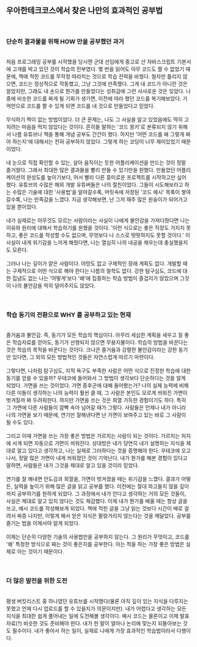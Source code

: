 ## 우아한테크코스에서 찾은 나만의 효과적인 공부법

<br />

### 단순히 결과물을 위해 HOW 만을 공부했던 과거

<br />
처음 프로그래밍 공부를 시작했을 당시엔 군대 선임에게 중고로 산 자바스크립트 기본서에 고개를 박고 있던 것이 학습의 전부였다. 몇 번을 읽어도 아무 코드도 짤 수 없었기 때문에, 책에 적힌 코드를 무작정 따라치는 것으로 학습 전략을 바꿨다. 철자만 틀리지 않으면, 코드는 정상적으로 작동했고, 그냥 그것에 만족했다. 그게 내 코드가 아니란 것은 알았지만, 그래도 내 손으로 뭔가를 만들었다는 성취감에 그런 사사로운 것은 잊었다. 나중에 비슷한 코드를 짜게 될 기회가 생기면, 이전에 따라 했던 코드를 복기해보았다. 기억만으로 코드를 짤 수 있게 되면 코드를 내 것으로 만들었다고 믿었다.
<br /><br />
무식하기 짝이 없는 방법이었다. 더 큰 문제는, 나도 그 사실을 알고 있었음에도 딱히 고치려는 마음을 먹지 않았다는 것이다. 흔히들 말하는 '코드 몽키'로 분류되지 않기 위해서 나름 유튜브나 책을 통해 개념 공부도 간간이 했다. 하지만 '어떤 코드를 왜 그렇게 짜야 하는지'에 대해서는 전혀 공부하지 않았다. 그렇게 하는 코딩이 너무 재미있었기 때문이었다.
<br /><br />
내 눈으로 직접 확인할 수 있는, 살아 움직이는 듯한 어플리케이션을 만드는 것이 정말 즐거웠다. 그래서 최대한 많은 결과물을 빨리 만들 수 있기만을 원했다. 만들었던 어플리케이션의 완성도를 높이기보다, 어서 빨리 다른 흥미로운 프로젝트를 시작하고만 싶어 했다. 유튜브의 수많은 해외 개발 유튜버들은 나의 절친이었다. 그들이 시도해보라고 하는 수많은 기술에 대한 '사용법'을 알아갈수록, 머릿속에 저장된 '코드 예시' 목록이 쌓여갈수록, 나는 만족감을 느꼈다. 지금 생각해보면, 난 그저 재주 많은 원숭이가 되어가고 있을 뿐이었다.
<br /><br />
내가 실제로는 아무것도 모르는 사람이라는 사실이 나에게 불안감을 가져다줬다면 나는 이유와 원리에 대해서 학습하기를 원했을 것이다. '이런 식으로는 좋은 직장도 가지지 못하고, 좋은 코드를 작성할 수도 없으며, 무엇보다 나 스스로 떳떳하지도 못할 것이다.' 이 사실이 내게 위기감을 느끼게 해줬다면, 나는 열심히 나의 내공을 채우는데 충실했을지도 모른다.
<br /><br />
그러나 나는 깊이가 얕은 사람이다. 야망도 없고 구체적인 장래 계획도 없다. 개발할 때는 구체적으로 어떤 식으로 해야 한다는 나름의 철학도 없다. 강한 탐구심도, 코드에 대한 집념도 없는 나는 '어떻게'보다 '왜'에 집중하는 학습 방법이 즐겁지가 않았으며 그것이 나의 불안감을 딱히 덜어주지도 않았다.
<br /><br /><br />

### 학습 동기의 전환으로 WHY 를 공부하고 있는 현재

<br />
즐거움과 불안감. 즉, 동기가 모든 학습의 핵심이다. 아무리 세심한 계획을 세우고 질 좋은 학습자료를 얻어도, 동기가 선행되지 않으면 무용지물이다. 학습의 방법을 바꾼다는 것은 학습의 목적을 바꾼다는 것이다. 크나큰 즐거움과 강렬한 불안감이라는 강한 동기만 있다면, 그 외의 모든 방법적인 것들은 자연스럽게 따르기 마련이다.
<br /><br />
그렇다면, 나처럼 탐구심도, 지적 욕구도 부족한 사람은 어떤 식으로 진정한 학습에 대한 동기를 얻을 수 있을까? 우테코에 들어와서 그 방법이 생각보다 단순하다는 것을 알게 되었다. 가면을 쓰는 것이었다. 가면 증후군에 대해 들어봤는가? 나의 실제 능력에 비해 다른 이들이 생각하는 나의 능력이 훨씬 클 때, 그 사람은 본인도 모르게 씌워진 가면이 벗겨질까 봐 두려워한다. 하지만 가면을 쓰는 것은 희열 가득한 경험이기도 하다. 특히 그 가면에 다른 사람들이 깜빡 속아 넘어갈 때가 그렇다. 사람들은 언제나 내가 아니라 나의 가면을 보기 때문에, 연기만 잘해낸다면 난 가면이 보여주고 있는 바로 그 사람이 될 수도 있다.
<br /><br />
그리고 이때 가면을 쓰는 가장 좋은 방법은 가르치는 사람이 되는 것이다. 가르치는 처지에 서게 되면 자동으로 가면이 씌워진다. 상대방은 내가 당연히 내가 설명하는 지식을 제대로 알고 있다고 생각하고, 나는 실제로 그러하다는 것을 증명해야 한다. 우테코에 오고 나서, 정말 많은 가면이 내게 씌워졌던 것이 기억난다. 내가 뭔가를 해본 경험이 있다고 말하면, 사람들은 내가 그것을 제대로 알고 있을 것이라 믿었다.
<br /><br />
연기를 잘 해내면 안도감과 희열을, 가면이 벗겨졌을 때는 위기감을 느꼈다. 결과가 어떻든, 실력을 높이기 위해 많은 글을 읽고 공부를 했다. 이전에는 절대 파고들지 않을 깊이까지 공부하기를 원하게 되었다. 그 과정에서 내가 안다고 생각하는 거의 모든 것들이, 사실은 제대로 알고 있지 않다는 것도 체감했다. 이제 내가 뭔가를 배울 때는 항상 글을 쓰고, 예시 코드를 작성해보게 되었다. 책에 적힌 글을 그냥 읽는 것보다 시간이 배로 걸려서 짜증 나지만, 이렇게 해서 얻은 지식은 팔랑거리지 않는다는 것을 깨달았다. 공부를 즐기는 법을 이제서야 알게 되었다.
<br /><br />
이제는 단순히 다양한 기술의 사용법만을 공부하지 않는다. 그 원리가 무엇이고, 코드를 '왜' 특정한 방식으로 짜는 것이 좋은지를 공부한다. 아는 척을 하는 가장 좋은 방법은 실제로 아는 것이기 때문이다.
<br /><br /><br />

### 더 많은 발전을 위한 도전

<br />
평생 버킷리스트 중 하나였던 유튜브를 시작했다(물론 아직 깊이 있는 지식을 다루지는 못했고 언제 다시 업로드를 할 수 있을지가 의문이지만). 내가 어렵다고 생각하는 모든 지식을 최대한 쉽게 풀어내는 일에 도전해볼 생각이다. 예시 코드는 물론이고 이제 발표 자료(?) 비슷한 것도 준비해야 한다. 내가 한 말이 얼마나 논리에 맞는지 되돌아보는 것도 필수이다. 내가 좋아서 하는 일이, 실제로 나에게 가장 효과적인 학습법이라서 다행이다.
<br /><br />
